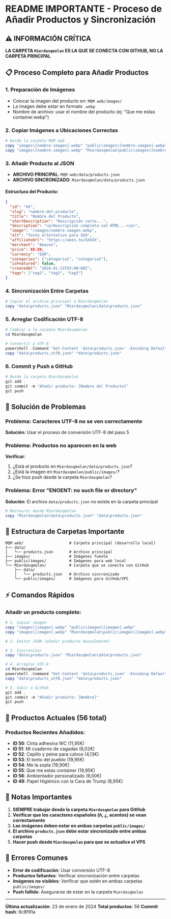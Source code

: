 # README IMPORTANTE - Proceso de Añadir Productos y Sincronización

## ⚠️ INFORMACIÓN CRÍTICA

**LA CARPETA `Mierdasqmolan` ES LA QUE SE CONECTA CON GITHUB, NO LA CARPETA PRINCIPAL**

## 📋 Proceso Completo para Añadir Productos

### 1. Preparación de Imágenes
- Colocar la imagen del producto en: `MQM web/images/`
- La imagen debe estar en formato `.webp`
- Nombre de archivo: usar el nombre del producto (ej: "Que me estas container.webp")

### 2. Copiar Imágenes a Ubicaciones Correctas
```powershell
# Desde la carpeta MQM web
copy "images\[nombre-imagen].webp" "public\images\[nombre-imagen].webp"
copy "images\[nombre-imagen].webp" "Mierdasqmolan\public\images\[nombre-imagen].webp"
```

### 3. Añadir Producto al JSON
- **ARCHIVO PRINCIPAL**: `MQM web/data/products.json`
- **ARCHIVO SINCRONIZADO**: `Mierdasqmolan/data/products.json`

#### Estructura del Producto:
```json
{
  "id": "XX",
  "slug": "nombre-del-producto",
  "title": "Nombre del Producto",
  "shortDescription": "Descripción corta...",
  "description": "<p>Descripción completa con HTML...</p>",
  "image": "/images/nombre-imagen.webp",
  "alt": "Texto alternativo para SEO",
  "affiliateUrl": "https://amzn.to/XXXXX",
  "merchant": "Amazon",
  "price": XX.XX,
  "currency": "EUR",
  "categories": ["categoria1", "categoria2"],
  "isFeatured": false,
  "createdAt": "2024-01-23TXX:00:00Z",
  "tags": ["tag1", "tag2", "tag3"]
}
```

### 4. Sincronización Entre Carpetas
```powershell
# Copiar el archivo principal a Mierdasqmolan
copy "data\products.json" "Mierdasqmolan\data\products.json"
```

### 5. Arreglar Codificación UTF-8
```powershell
# Cambiar a la carpeta Mierdasqmolan
cd Mierdasqmolan

# Convertir a UTF-8
powershell -Command "Get-Content 'data\products.json' -Encoding Default | Out-File 'data\products_utf8.json' -Encoding UTF8"
copy "data\products_utf8.json" "data\products.json"
```

### 6. Commit y Push a GitHub
```powershell
# Desde la carpeta Mierdasqmolan
git add .
git commit -m "Añadir producto: [Nombre del Producto]"
git push
```

## 🔧 Solución de Problemas

### Problema: Caracteres UTF-8 no se ven correctamente
**Solución**: Usar el proceso de conversión UTF-8 del paso 5

### Problema: Productos no aparecen en la web
**Verificar**:
1. ¿Está el producto en `Mierdasqmolan/data/products.json`?
2. ¿Está la imagen en `Mierdasqmolan/public/images/`?
3. ¿Se hizo push desde la carpeta `Mierdasqmolan`?

### Problema: Error "ENOENT: no such file or directory"
**Solución**: El archivo `data/products.json` no existe en la carpeta principal
```powershell
# Restaurar desde Mierdasqmolan
copy "Mierdasqmolan\data\products.json" "data\products.json"
```

## 📁 Estructura de Carpetas Importante

```
MQM web/                    # Carpeta principal (desarrollo local)
├── data/
│   └── products.json       # Archivo principal
├── images/                 # Imágenes fuente
├── public/images/          # Imágenes para web local
└── Mierdasqmolan/          # Carpeta que se conecta con GitHub
    ├── data/
    │   └── products.json   # Archivo sincronizado
    └── public/images/      # Imágenes para GitHub/VPS
```

## ⚡ Comandos Rápidos

### Añadir un producto completo:
```powershell
# 1. Copiar imagen
copy "images\[imagen].webp" "public\images\[imagen].webp"
copy "images\[imagen].webp" "Mierdasqmolan\public\images\[imagen].webp"

# 2. Editar JSON (añadir producto manualmente)

# 3. Sincronizar
copy "data\products.json" "Mierdasqmolan\data\products.json"

# 4. Arreglar UTF-8
cd Mierdasqmolan
powershell -Command "Get-Content 'data\products.json' -Encoding Default | Out-File 'data\products_utf8.json' -Encoding UTF8"
copy "data\products_utf8.json" "data\products.json"

# 5. Subir a GitHub
git add .
git commit -m "Añadir producto: [Nombre]"
git push
```

## 🎯 Productos Actuales (56 total)

### Productos Recientes Añadidos:
- **ID 50**: Cinta adhesiva WC (11,95€)
- **ID 51**: Mi cuaderno de cagadas (8,02€)
- **ID 52**: Cepillo y peine para calvos (4,13€)
- **ID 53**: El tonto del pueblo (19,95€)
- **ID 54**: Me la sopla (19,90€)
- **ID 55**: Que me estas container (19,95€)
- **ID 56**: Ambientador personalizado (9,00€)
- **ID 49**: Papel Higiénico con la Cara de Trump (8,95€)

## 📝 Notas Importantes

1. **SIEMPRE trabajar desde la carpeta `Mierdasqmolan` para GitHub**
2. **Verificar que los caracteres españoles (ñ, ¿, acentos) se vean correctamente**
3. **Las imágenes deben estar en ambas carpetas `public/images/`**
4. **El archivo `products.json` debe estar sincronizado entre ambas carpetas**
5. **Hacer push desde `Mierdasqmolan` para que se actualice el VPS**

## 🚨 Errores Comunes

- **Error de codificación**: Usar conversión UTF-8
- **Productos faltantes**: Verificar sincronización entre carpetas
- **Imágenes no visibles**: Verificar que estén en ambas carpetas `public/images/`
- **Push fallido**: Asegurarse de estar en la carpeta `Mierdasqmolan`

---
**Última actualización**: 23 de enero de 2024
**Total productos**: 56
**Commit hash**: 6c8f91a
